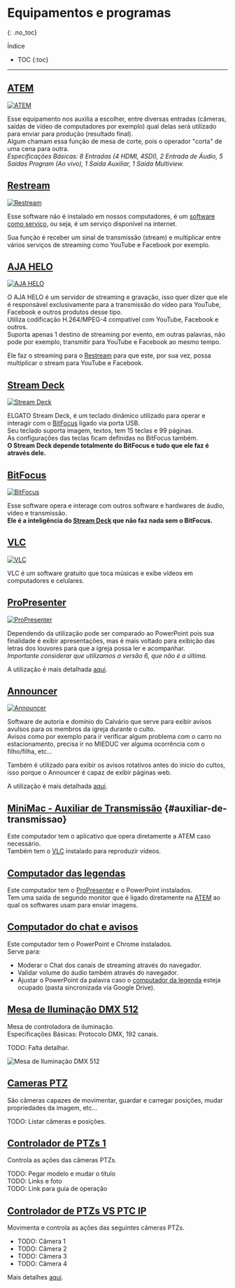 # Equipamentos e programas
{: .no_toc}

Índice
* TOC
{:toc}
---

## [ATEM](https://www.blackmagicdesign.com/br/products/atemtelevisionstudio/techspecs/W-APS-08)
[![ATEM](atem.png "ATEM")](https://www.blackmagicdesign.com/br/products/atemtelevisionstudio/techspecs/W-APS-08)

Esse equipamento nos auxilia a escolher, entre diversas entradas (câmeras, saídas de vídeo de computadores por exemplo) qual delas será utilizado para enviar para produção (resultado final).\
Algum chamam essa função de mesa de corte, pois o operador "corta" de uma cena para outra.\
*Especificações Básicas: 8 Entradas (4 HDMI, 4SDI), 2 Entrada de Áudio, 5 Saídas Program (Ao vivo), 1 Saída Auxiliar, 1 Saída Multiview.*

## [Restream](https://restream.io/)
[![Restream](restream.png "Restream")](https://restream.io/)

Esse software não é instalado em nossos computadores, é um [software como serviço](https://pt.wikipedia.org/wiki/Software_como_servi%C3%A7o), ou seja, é um serviço disponível na internet.

Sua função é receber um sinal de transmissão (stream) e multiplicar entre vários serviços de streaming como YouTube e Facebook por exemplo.

## [AJA HELO](https://www.aja.com/products/helo)
[![AJA HELO](aja-helo.png "AJA HELO")](https://www.aja.com/products/helo)

O AJA HELO é um servidor de streaming e gravação, isso quer dizer que ele é responsável exclusivamente para a transmissão do vídeo para YouTube, Facebook e outros produtos desse tipo.\
Utiliza codificação H.264/MPEG-4 compatível com YouTube, Facebook e outros.\
Suporta apenas 1 destino de streaming por evento, em outras palavras, não pode por exemplo, transmitir para YouTube e Facebook ao mesmo tempo.

Ele faz o streaming para o [Restream](#restream) para que este, por sua vez, possa multiplicar o stream para YouTube e Facebook.

## [Stream Deck](https://www.elgato.com/en/gaming/stream-deck)
[![Stream Deck](stream-deck.png "Stream Deck")](https://www.elgato.com/en/gaming/stream-deck)

ELGATO Stream Deck, é um teclado dinâmico utilizado para operar e interagir com o [BitFocus](#bitfocus) ligado via porta USB.\
Seu teclado suporta imagem, textos, tem 15 teclas e 99 páginas.\
As configurações das teclas ficam definidas no BitFocus também.\
**O Stream Deck depende totalmente do BitFocus e tudo que ele faz é através dele.**

## [BitFocus](https://bitfocus.io/companion/)
[![BitFocus](bitfocus.png "BitFocus")](https://bitfocus.io/companion/)

Esse software opera e interage com outros software e hardwares de áudio, vídeo e transmissão.\
**Ele é a inteligência do [Stream Deck](#stream-deck) que não faz nada sem o BitFocus.**

## [VLC](https://www.videolan.org/vlc/index.pt-BR.html)
[![VLC](vlc.png "VLC")](https://www.videolan.org/vlc/index.pt-BR.html)

VLC é um software gratuito que toca músicas e exibe vídeos em computadores e celulares.

## [ProPresenter](https://renewedvision.com/propresenter/pro6-tutorials/)
[![ProPresenter](propresenter.png "ProPresenter")](https://renewedvision.com/propresenter/pro6-tutorials/)

Dependendo da utilização pode ser comparado ao PowerPoint pois sua finalidade é exibir apresentações, mas é mais voltado para exibição das letras dos louvores para que a igreja possa ler e acompanhar.\
*Importante considerar que utilizamos a versão 6, que não é a última.*

A utilização é mais detalhada [aqui](propresenter/).

## [Announcer](#https://bitbucket.org/ibcalvario/ibcalvariotv/src/master/ibcalvariotv-announcer/)
[![Announcer](announcer.png "Announcer")](https://bitbucket.org/ibcalvario/ibcalvariotv/src/master/ibcalvariotv-announcer/)

Software de autoria e domínio do Calvário que serve para exibir avisos avulsos para os membros da igreja durante o culto.\
Avisos como por exemplo para ir verificar algum problema com o carro no estacionamento, precisa ir no MIEDUC ver alguma ocorrência com o filho/filha, etc...

Também é utilizado para exibir os avisos rotativos antes do início do cultos, isso porque o Announcer é capaz de exibir páginas web.

A utilização é mais detalhada [aqui](announcer/).

## [MiniMac - Auxiliar de Transmissão](#) {#auxiliar-de-transmissao}
Este computador tem o aplicativo que opera diretamente a ATEM caso necessário.\
Também tem o [VLC](#vlc) instalado para reproduzir vídeos.

## [Computador das legendas](#)
Este computador tem o [ProPresenter](#propresenter) e o PowerPoint instalados.\
Tem uma saída de segundo monitor que é ligado diretamente na [ATEM](#atem) ao qual os softwares usam para enviar imagens.

## [Computador do chat e avisos](#)
Este computador tem o PowerPoint e Chrome instalados.\
Serve para:
- Moderar o Chat dos canais de streaming através do navegador.
- Validar volume do áudio também através do navegador.
- Ajustar o PowerPoint da palavra caso o [computador da legenda](#computador-das-legendas) esteja ocupado (pasta sincronizada via Google Drive).

## [Mesa de Iluminação DMX 512](#)
Mesa de controladora de iluminação.\
Especificações Básicas: Protocolo DMX, 192 canais.

TODO: Falta detalhar.

![Mesa de Iluminação DMX 512](mesa-iluminacao-dmx-512.png)

## [Cameras PTZ](#)
São câmeras capazes de movimentar, guardar e carregar posições, mudar propriedades da imagem, etc...

TODO: Listar câmeras e posições.

## [Controlador de PTZs 1](#)
Controla as ações das câmeras PTZs.

TODO: Pegar modelo e mudar o título\
TODO: Links e foto\
TODO: Link para guia de operação

## [Controlador de PTZs VS PTC IP](controlador-ptz-vs-ptc-ip)

Movimenta e controla as ações das seguintes câmeras PTZs.
- TODO: Câmera 1
- TODO: Câmera 2
- TODO: Câmera 3
- TODO: Câmera 4

Mais detalhes [aqui](controlador-ptz-vs-ptc-ip).
